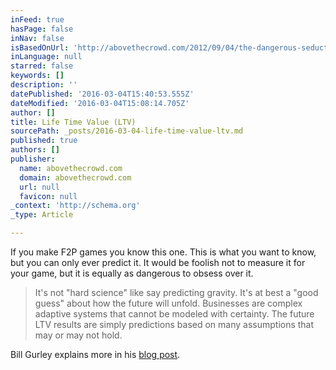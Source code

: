 ```yaml
---
inFeed: true
hasPage: false
inNav: false
isBasedOnUrl: 'http://abovethecrowd.com/2012/09/04/the-dangerous-seduction-of-the-lifetime-value-ltv-formula/'
inLanguage: null
starred: false
keywords: []
description: ''
datePublished: '2016-03-04T15:40:53.555Z'
dateModified: '2016-03-04T15:08:14.705Z'
author: []
title: Life Time Value (LTV)
sourcePath: _posts/2016-03-04-life-time-value-ltv.md
published: true
authors: []
publisher:
  name: abovethecrowd.com
  domain: abovethecrowd.com
  url: null
  favicon: null
_context: 'http://schema.org'
_type: Article

---
```

If you make F2P games you know this one. This is what you want to know, but you can only ever predict it. It would be foolish not to measure it for your game, but it is equally as dangerous to obsess over it. 
> 
> It's not "hard science" like say predicting gravity. It's at best a "good guess" about how the future will unfold. Businesses are complex adaptive systems that cannot be modeled with certainty. The future LTV results are simply predictions based on many assumptions that may or may not hold.

Bill Gurley explains more in his [blog post][0].

[0]: http://abovethecrowd.com/2012/09/04/the-dangerous-seduction-of-the-lifetime-value-ltv-formula/